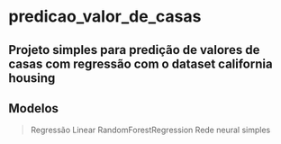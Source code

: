 # predicao_valor_de_casas

## Projeto simples para predição de valores de casas com regressão com o dataset california housing  
## Modelos
> Regressão Linear
> RandomForestRegression
> Rede neural simples
